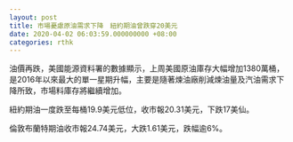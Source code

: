 ```yaml
---
layout: post
title: 市場憂慮原油需求下降　紐約期油曾跌穿20美元
date: 2020-04-02 06:03:59.000000000 +08:00
categories: rthk
---
```


油價再跌，美國能源資料署的數據顯示，上周美國原油庫存大幅增加1380萬桶，是2016年以來最大的單一星期升幅，主要是隨著煉油廠削減煉油量及汽油需求下降所致，市場料庫存將繼續增加。

紐約期油一度跌至每桶19.9美元低位，收市報20.31美元，下跌17美仙。

倫敦布蘭特期油收市報24.74美元，大跌1.61美元，跌幅逾6%。

